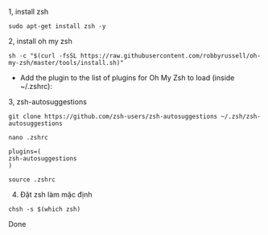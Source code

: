 1, install zsh

```
sudo apt-get install zsh -y
```

2, install oh my zsh

```
sh -c "$(curl -fsSL https://raw.githubusercontent.com/robbyrussell/oh-my-zsh/master/tools/install.sh)"
```

- Add the plugin to the list of plugins for Oh My Zsh to load (inside ~/.zshrc):

3, zsh-autosuggestions

```
git clone https://github.com/zsh-users/zsh-autosuggestions ~/.zsh/zsh-autosuggestions
```

```
nano .zshrc
```
```
plugins=(
zsh-autosuggestions
)
```
```
source .zshrc
```

4. Đặt zsh làm mặc định

```
chsh -s $(which zsh)
```

Done
